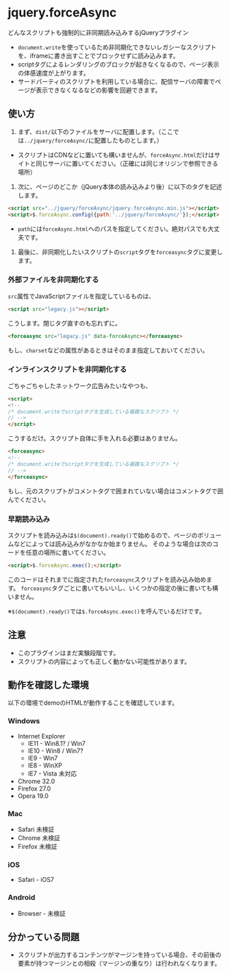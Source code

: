 # jquery.forceAsync

どんなスクリプトも強制的に非同期読み込みするjQueryプラグイン

- `document.write`を使っているため非同期化できないレガシーなスクリプトを、iframeに書き出すことでブロックせずに読み込みます。
- scriptタグによるレンダリングのブロックが起きなくなるので、ページ表示の体感速度が上がります。
- サードパーティのスクリプトを利用している場合に、配信サーバの障害でページが表示できなくなるなどの影響を回避できます。

## 使い方

1. まず、`dist/`以下のファイルをサーバに配置します。（ここでは`../jquery/forceAsync/`に配置したものとします。）
  - スクリプトはCDNなどに置いても構いませんが、`forceAsync.html`だけはサイトと同じサーバに置いてください。（正確には同じオリジンで参照できる場所）

1. 次に、ページのどこか（jQuery本体の読み込みより後）に以下のタグを記述します。
  
  ```html
  <script src="../jquery/forceAsync/jquery.forceAsync.min.js"></script>
  <script>$.forceAsync.config({path:'../jquery/forceAsync/'});</script>
  ```
  - `path`には`forceAsync.html`へのパスを指定してください。絶対パスでも大丈夫です。

1. 最後に、非同期化したいスクリプトの`script`タグを`forceasync`タグに変更します。

### 外部ファイルを非同期化する

`src`属性でJavaScriptファイルを指定しているものは、

```html
<script src="legacy.js"></script>
```

こうします。閉じタグ直すのも忘れずに。

```html
<forceasync src="legacy.js" data-forceAsync></forceasync>
```

もし、`charset`などの属性があるときはそのまま指定しておいてください。

### インラインスクリプトを非同期化する

ごちゃごちゃしたネットワーク広告みたいなやつも、

```html
<script>
<!--
/* document.writeでscriptタグを生成している複雑なスクリプト */
// -->
</script>
```

こうするだけ。スクリプト自体に手を入れる必要はありません。

```html
<forceasync>
<!--
/* document.writeでscriptタグを生成している複雑なスクリプト */
// -->
</forceasync>
```

もし、元のスクリプトがコメントタグで囲まれていない場合はコメントタグで囲んでください。

### 早期読み込み

スクリプトを読み込みは`$(document).ready()`で始めるので、ページのボリュームなどによっては読み込みがなかなか始まりません。
そのような場合は次のコードを任意の場所に書いてください。

```html
<script>$.forceAsync.exec();</script>
```

このコードはそれまでに指定された`forceasync`スクリプトを読み込み始めます。
`forceasync`タグごとに書いてもいいし、いくつかの指定の後に書いても構いません。

※`$(document).ready()`では`$.forceAsync.exec()`を呼んでいるだけです。

## 注意

- このプラグインはまだ実験段階です。
- スクリプトの内容によっても正しく動かない可能性があります。

## 動作を確認した環境

以下の環境でdemoのHTMLが動作することを確認しています。

### Windows

- Internet Explorer
  - IE11 - Win8.1? / Win7
  - IE10 - Win8 / Win7?
  - IE9 - Win7
  - IE8 - WinXP
  - IE7 - Vista 未対応
- Chrome 32.0
- Firefox 27.0
- Opera 19.0

### Mac

- Safari 未検証
- Chrome 未検証
- Firefox 未検証

### iOS

- Safari - iOS7

### Android

- Browser - 未検証

## 分かっている問題

- スクリプトが出力するコンテンツがマージンを持っている場合、その前後の要素が持つマージンとの相殺（マージンの重なり）は行われなくなります。

